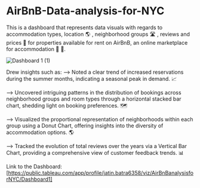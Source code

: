 # AirBnB-Data-analysis-for-NYC
This is a dashboard that represents data visuals with regards to accommodation types, location 🌎 , neighborhood groups 🛣 , reviews and prices 💸 for properties available for rent on AirBnB, an online marketplace for accommodation 🏡 🏨.

![Dashboard 1 (1)](https://github.com/JATIN10-tech/AirBnB-Data-analysis-for-NYC/assets/61262728/e3385366-bc04-4bf2-9276-67068cef0954)

Drew insights such as:
—> Noted a clear trend of increased reservations during the summer months, indicating a seasonal peak in demand. 📈

—> Uncovered intriguing patterns in the distribution of bookings across neighborhood groups and room types through a horizontal stacked bar chart, shedding light on booking preferences. 🗺️

—> Visualized the proportional representation of neighborhoods within each group using a Donut Chart, offering insights into the diversity of accommodation options. 🌎

—> Tracked the evolution of total reviews over the years via a Vertical Bar Chart, providing a comprehensive view of customer feedback trends. 📊

Link to the Dashboard: [https://public.tableau.com/app/profile/jatin.batra6358/viz/AirBnBanalysisforNYC/Dashboard1]
